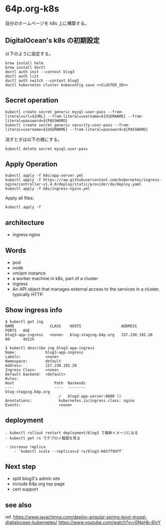 # 64p.org-k8s

自分のホームページを k8s 上に構築する。

## DigitalOcean's k8s の初期設定

以下のように設定する。

    brew install helm
    brew install doctl
    doctl auth init --context blog3
    doctl auth list
    doctl auth switch --context blog3
    doctl kubernetes cluster kubeconfig save <<CLUSTER_ID>>

## Secret operation

    kubectl create secret generic mysql-user-pass --from-literal=url=${URL} --from-literal=username=${USERNAME} --from-literal=password=${PASSWORD}
    kubectl create secret generic security-user-pass --from-literal=username=${USERNAME} --from-literal=password=${PASSWORD}

消すときは以下の様にする。

    kubectl delete secret mysql-user-pass

## Apply Operation

    kubectl apply -f k8s/app-server.yml
    kubectl apply -f https://raw.githubusercontent.com/kubernetes/ingress-nginx/controller-v1.4.0/deploy/static/provider/do/deploy.yaml
    kubectl apply -f k8s/ingress-nginx.yml

Apply all files:

    kubectl apply -f

## architecture

 * ingress nginx

## Words

 * pod
 * node
  * vm/pm instance
  * a worker machine in k8s, part of a cluster
 * ingress
  * An API object that manages external access to the services in a cluster, typically HTTP.

## Show ingress info


    $ kubectl get ing
    NAME                CLASS    HOSTS                  ADDRESS          PORTS   AGE
    blog3-app-ingress   <none>   blog-staging.64p.org   157.230.192.20   80      4d12h

    $ kubectl describe ing blog3-app-ingress
    Name:             blog3-app-ingress
    Labels:           <none>
    Namespace:        default
    Address:          157.230.192.20
    Ingress Class:    <none>
    Default backend:  <default>
    Rules:
    Host                  Path  Backends
    ----                  ----  --------
    blog-staging.64p.org
                            /   blog3-app-server:8080 ()
    Annotations:            kubernetes.io/ingress.class: nginx
    Events:                 <none>

## deployment

    - kubectl rollout restart deployment/blog3 で最新イメージになる
    - kubectl get rs でデプロイ履歴を見る

    - increase replica
        - `kubectl scale --replicas=2 rs/blog3-b657f9dff`

## Next step

 * split blog3's admin site
 * include 64p.org top page
 * cert support

## see also

ref. https://www.javachinna.com/deploy-angular-spring-boot-mysql-digitalocean-kubernetes/
https://www.youtube.com/watch?v=r0NpHb-6IvY


